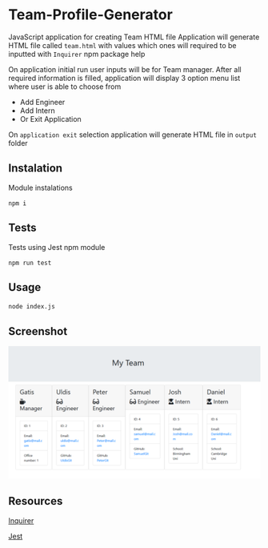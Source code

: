 # Team-Profile-Generator

JavaScript application for creating Team HTML file
Application will generate HTML file called `team.html` with values which ones will
required to be inputted with `Inquirer` npm package help

On application initial run user inputs will be for Team manager.
After all required information is filled, application will display 3 option menu list where user is able to choose from

- Add Engineer
- Add Intern
- Or Exit Application

On `application exit` selection application will generate HTML file in `output` folder

## Instalation

Module instalations

```
npm i
```

## Tests

Tests using Jest npm module

```
npm run test
```

## Usage

```
node index.js
```

## Screenshot

![Screenshot](images/main.png)

## Resources

[Inquirer](https://www.npmjs.com/package/inquirer)

[Jest](https://www.npmjs.com/package/jest)
